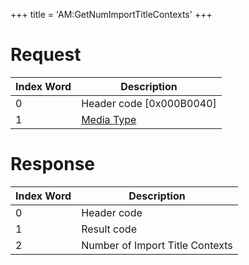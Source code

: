 +++
title = 'AM:GetNumImportTitleContexts'
+++

# Request

| Index Word | Description                                            |
|------------|--------------------------------------------------------|
| 0          | Header code \[0x000B0040\]                             |
| 1          | [Media Type](Filesystem_services#mediatype "wikilink") |

# Response

| Index Word | Description                     |
|------------|---------------------------------|
| 0          | Header code                     |
| 1          | Result code                     |
| 2          | Number of Import Title Contexts |
